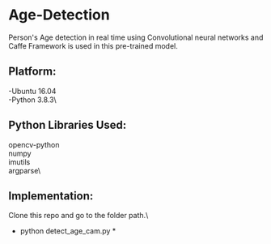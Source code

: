 # Age-Detection

Person's Age detection in real time using Convolutional neural networks and Caffe Framework is used in this pre-trained model.

## Platform:
-Ubuntu 16.04\
-Python 3.8.3\

## Python Libraries Used:
opencv-python\
numpy\
imutils \
argparse\

## Implementation:

Clone this repo and go to the folder path.\

* python detect_age_cam.py *

